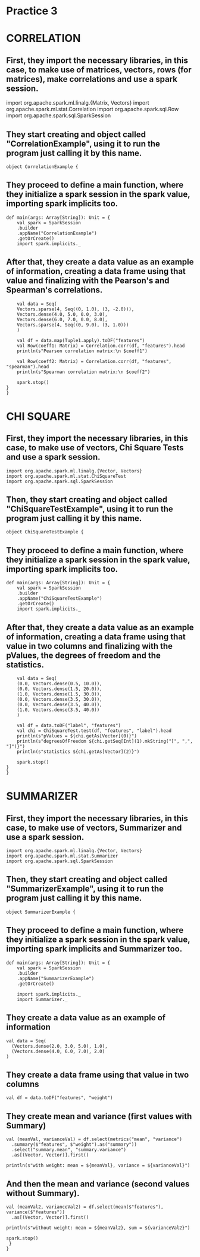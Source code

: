 # Practice 3

# CORRELATION
## First, they import the necessary libraries, in this case, to make use of matrices, vectors, rows (for matrices), make correlations and use a spark session.
import org.apache.spark.ml.linalg.{Matrix, Vectors}
import org.apache.spark.ml.stat.Correlation
import org.apache.spark.sql.Row
import org.apache.spark.sql.SparkSession

## They start creating and object called "CorrelationExample", using it to run the program just calling it by this name.
    object CorrelationExample {

## They proceed to define a main function, where they initialize a spark session in the spark value, importing spark implicits too.
    def main(args: Array[String]): Unit = {
        val spark = SparkSession
        .builder
        .appName("CorrelationExample")
        .getOrCreate()
        import spark.implicits._

## After that, they create a data value as an example of information, creating a data frame using that value and finalizing with the Pearson's and Spearman's correlations.
        val data = Seq(
        Vectors.sparse(4, Seq((0, 1.0), (3, -2.0))),
        Vectors.dense(4.0, 5.0, 0.0, 3.0),
        Vectors.dense(6.0, 7.0, 0.0, 8.0),
        Vectors.sparse(4, Seq((0, 9.0), (3, 1.0)))
        )

        val df = data.map(Tuple1.apply).toDF("features")
        val Row(coeff1: Matrix) = Correlation.corr(df, "features").head
        println(s"Pearson correlation matrix:\n $coeff1")

        val Row(coeff2: Matrix) = Correlation.corr(df, "features", "spearman").head
        println(s"Spearman correlation matrix:\n $coeff2")

        spark.stop()
    }
    }

# CHI SQUARE
## First, they import the necessary libraries, in this case, to make use of vectors, Chi Square Tests and use a spark session.
    import org.apache.spark.ml.linalg.{Vector, Vectors}
    import org.apache.spark.ml.stat.ChiSquareTest
    import org.apache.spark.sql.SparkSession

## Then, they start creating and object called "ChiSquareTestExample", using it to run the program just calling it by this name.
    object ChiSquareTestExample {

## They proceed to define a main function, where they initialize a spark session in the spark value, importing spark implicits too.
    def main(args: Array[String]): Unit = {
        val spark = SparkSession
        .builder
        .appName("ChiSquareTestExample")
        .getOrCreate()
        import spark.implicits._

## After that, they create a data value as an example of information, creating a data frame using that value in two columns and finalizing with the pValues, the degrees of freedom and the statistics.
        val data = Seq(
        (0.0, Vectors.dense(0.5, 10.0)),
        (0.0, Vectors.dense(1.5, 20.0)),
        (1.0, Vectors.dense(1.5, 30.0)),
        (0.0, Vectors.dense(3.5, 30.0)),
        (0.0, Vectors.dense(3.5, 40.0)),
        (1.0, Vectors.dense(3.5, 40.0))
        )

        val df = data.toDF("label", "features")
        val chi = ChiSquareTest.test(df, "features", "label").head
        println(s"pValues = ${chi.getAs[Vector](0)}")
        println(s"degreesOfFreedom ${chi.getSeq[Int](1).mkString("[", ",", "]")}")
        println(s"statistics ${chi.getAs[Vector](2)}")

        spark.stop()
    }
    }

# SUMMARIZER
## First, they import the necessary libraries, in this case, to make use of vectors, Summarizer and use a spark session.
    import org.apache.spark.ml.linalg.{Vector, Vectors}
    import org.apache.spark.ml.stat.Summarizer
    import org.apache.spark.sql.SparkSession

## Then, they start creating and object called "SummarizerExample", using it to run the program just calling it by this name.
    object SummarizerExample {

## They proceed to define a main function, where they initialize a spark session in the spark value, importing spark implicits and Summarizer too.
    def main(args: Array[String]): Unit = {
        val spark = SparkSession
        .builder
        .appName("SummarizerExample")
        .getOrCreate()

        import spark.implicits._
        import Summarizer._

## They create a data value as an example of information 
    val data = Seq(
      (Vectors.dense(2.0, 3.0, 5.0), 1.0),
      (Vectors.dense(4.0, 6.0, 7.0), 2.0)
    )

## They create a data frame using that value in two columns
    val df = data.toDF("features", "weight")

## They create mean and variance (first values with Summary) 
    val (meanVal, varianceVal) = df.select(metrics("mean", "variance")
      .summary($"features", $"weight").as("summary"))
      .select("summary.mean", "summary.variance")
      .as[(Vector, Vector)].first()

    println(s"with weight: mean = ${meanVal}, variance = ${varianceVal}")

## And then the mean and variance (second values without Summary).
    val (meanVal2, varianceVal2) = df.select(mean($"features"), variance($"features"))
      .as[(Vector, Vector)].first()

    println(s"without weight: mean = ${meanVal2}, sum = ${varianceVal2}")

    spark.stop()
     }
    }
